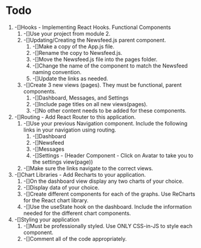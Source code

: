 
# Todo

1)	-[]Hooks - Implementing React Hooks. Functional Components
    1. -[]Use your project from module 2.
    2. -[]Updating/Creating the Newsfeed.js parent component.
        1. -[]Make a copy of the App.js file.
        2. -[]Rename the copy to Newsfeed.js.
        3. -[]Move the Newsfeed.js file into the pages folder.
        4. -[]Change the name of the component to match the Newsfeed naming convention.
        5. -[]Update the links as needed.
    3. -[]Create 3 new views (pages). They must be functional, parent components.
        1. -[]Dashboard, Messages, and Settings
        2. -[]Include page titles on all new views(pages).
        3. -[]No other content needs to be added for these components.
2)	-[]Routing - Add React Router to this application.
    1. -[]Use your previous Navigation component. Include the following links in your navigation using routing.
        1. -[]Dashboard
        2. -[]Newsfeed
        3. -[]Messages
        4. -[]Settings - (Header Component - Click on Avatar to take you to the settings view(page))
    2. -[]Make sure the links navigate to the correct views.
3)	-[]Chart Libraries - Add Recharts to your application.
    1. -[]On the dashboard view display any two charts of your choice.
    2. -[]Display data of your choice.
    3. -[]Create different components for each of the graphs. Use ReCharts for the React chart library.
    4. -[]Use the useState hook on the dashboard. Include the information needed for the different chart components.
4)	-[]Styling your application
    1. -[]Must be professionally styled. Use ONLY CSS-in-JS to style each component.
    2. -[]Comment all of the code appropriately.
